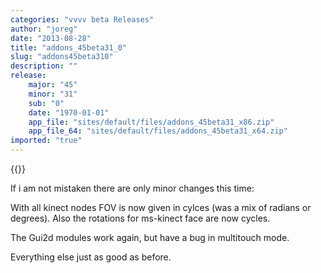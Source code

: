 ```yaml
---
categories: "vvvv beta Releases"
author: "joreg"
date: "2013-08-28"
title: "addons_45beta31_0"
slug: "addons45beta310"
description: ""
release: 
    major: "45"
    minor: "31"
    sub: "0"
    date: "1970-01-01"
    app_file: "sites/default/files/addons_45beta31_x86.zip"
    app_file_64: "sites/default/files/addons_45beta31_x64.zip"
imported: "true"
---
```


{{<previousRelease>}}


If i am not mistaken there are only minor changes this time:

With all kinect nodes FOV is now given in cylces (was a mix of radians or degrees). Also the rotations for ms-kinect face are now cycles.

The Gui2d modules work again, but have a bug in multitouch mode.

Everything else just as good as before. 
